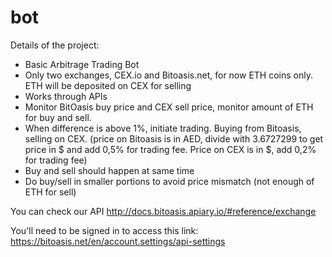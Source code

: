 # bot
Details of the project:

- Basic Arbitrage Trading Bot
- Only two exchanges, CEX.io and Bitoasis.net, for now ETH coins only. ETH will be deposited on CEX for selling
- Works through APIs
- Monitor BitOasis buy price and CEX sell price, monitor amount of ETH for buy and sell.
- When difference is above 1%, initiate trading. Buying from Bitoasis, selling on CEX.
 (price on Bitoasis is in AED, divide with 3.6727299 to get price in $ and add 0,5% for trading fee.
   Price on CEX is in $, add 0,2% for trading fee)
- Buy and sell should happen at same time
- Do buy/sell in smaller portions to avoid price mismatch (not enough of ETH for sell)


You can check our API
http://docs.bitoasis.apiary.io/#reference/exchange

You'll need to be signed in to access this link:
https://bitoasis.net/en/account.settings/api-settings
